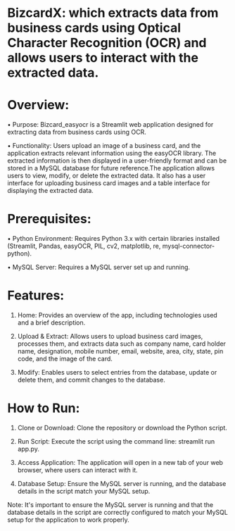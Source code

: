  # BizcardX: which extracts data from business cards using Optical Character Recognition (OCR) and allows users to interact with the extracted data.

# Overview:

• Purpose: Bizcard_easyocr is a Streamlit web application designed for extracting data from business cards using OCR.

•	Functionality: Users upload an image of a business card, and the application extracts relevant information using the easyOCR library.
 The extracted information is then displayed in a user-friendly format and can be stored in a MySQL database for future reference.The application allows users to view, modify, or delete the extracted data. It also has a user interface for uploading business card images and a table interface for displaying the extracted data.

 # Prerequisites:
•	Python Environment: Requires Python 3.x with certain libraries installed (Streamlit, Pandas, easyOCR, PIL, cv2, matplotlib, re, mysql-connector-python).

•	MySQL Server: Requires a MySQL server set up and running.

# Features:
1.	Home: Provides an overview of the app, including technologies used and a brief description.
	
2.	Upload & Extract: Allows users to upload business card images, processes them, and extracts data such as company name, card holder name, designation, mobile number, email, website, area, city, state, pin code, and the image of the card.
  
3.	Modify: Enables users to select entries from the database, update or delete them, and commit changes to the database.

# How to Run:
1.	Clone or Download: Clone the repository or download the Python script.
	
2.	Run Script: Execute the script using the command line: streamlit run app.py.
	
3.	Access Application: The application will open in a new tab of your web browser, where users can interact with it.
	
4.	Database Setup: Ensure the MySQL server is running, and the database details in the script match your MySQL setup.
	
Note: It's important to ensure the MySQL server is running and that the database details in the script are correctly configured to match your MySQL setup for the application to work properly.









